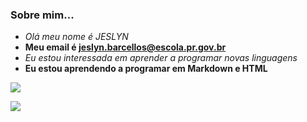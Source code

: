 ### Sobre mim...
- _Olá meu nome é JESLYN_
- **Meu email é jeslyn.barcellos@escola.pr.gov.br**
- <i>Eu estou interessada em aprender a programar novas linguagens</i>
- <B>Eu estou aprendendo a programar em Markdown e HTML</B>

![](https://img.shields.io/badge/YouTube-FF0000?style=for-the-badge&logo=youtube&logoColor=white)


![](https://img.shields.io/badge/Netflix-E50914?style=for-the-badge&logo=netflix&logoColor=white)

